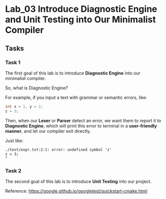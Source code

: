 # Lab_03 Introduce Diagnostic Engine and Unit Testing into Our Minimalist Compiler

## Tasks

### Task 1

The first goal of this lab is to introduce **Diagnostic Engine** into our minimalist compiler.

So, what is Diagnostic Engine?

For example, if you input a text with grammar or semantic errors, like:

```c
int x = 1, y = 2;
z = 3;
``` 

Then, when our **Lexer** or **Parser** detect an error, we want them to report it to **Diagnostic Engine**, which will print this error to terminal in a **user-friendly manner**, and let our compiler exit directly.

Just like:
```shell
./test/expr.txt:2:1: error: undefined symbol 'z'
z = 3;
^
```

### Task 2

The second goal of this lab is to introduce **Unit Testing** into our project.

Reference: https://google.github.io/googletest/quickstart-cmake.html